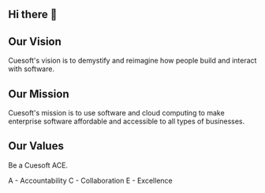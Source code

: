 ## Hi there 👋

<!--

**Here are some ideas to get you started:**

🙋‍♀️ A short introduction - what is your organization all about?
🌈 Contribution guidelines - how can the community get involved?
👩‍💻 Useful resources - where can the community find your docs? Is there anything else the community should know?
🍿 Fun facts - what does your team eat for breakfast?
🧙 Remember, you can do mighty things with the power of [Markdown](https://docs.github.com/github/writing-on-github/getting-started-with-writing-and-formatting-on-github/basic-writing-and-formatting-syntax)
-->

## Our Vision

Cuesoft's vision is to demystify and reimagine how people build and interact with software.

## Our Mission

Cuesoft's mission is to use software and cloud computing to make enterprise software affordable and accessible to all types of businesses.

## Our Values

Be a Cuesoft ACE.

A - Accountability
C - Collaboration
E - Excellence
